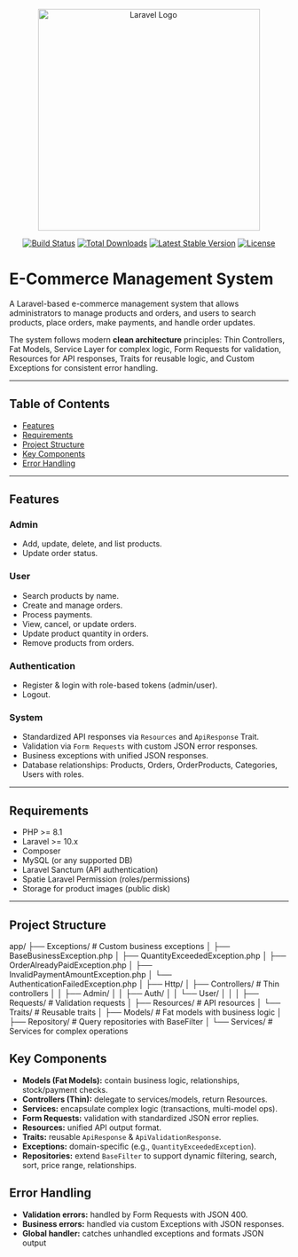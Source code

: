 <p align="center">
  <a href="https://laravel.com" target="_blank">
    <img src="https://raw.githubusercontent.com/laravel/art/master/logo-lockup/5%20SVG/2%20CMYK/1%20Full%20Color/laravel-logolockup-cmyk-red.svg" width="400" alt="Laravel Logo">
  </a>
</p>

<p align="center">
  <a href="https://github.com/laravel/framework/actions"><img src="https://github.com/laravel/framework/workflows/tests/badge.svg" alt="Build Status"></a>
  <a href="https://packagist.org/packages/laravel/framework"><img src="https://img.shields.io/packagist/dt/laravel/framework" alt="Total Downloads"></a>
  <a href="https://packagist.org/packages/laravel/framework"><img src="https://img.shields.io/packagist/v/laravel/framework" alt="Latest Stable Version"></a>
  <a href="https://packagist.org/packages/laravel/framework"><img src="https://img.shields.io/packagist/l/laravel/framework" alt="License"></a>
</p>

# E-Commerce Management System

A Laravel-based e-commerce management system that allows administrators to manage products and orders, and users to search products, place orders, make payments, and handle order updates.  

The system follows modern **clean architecture** principles: Thin Controllers, Fat Models, Service Layer for complex logic, Form Requests for validation, Resources for API responses, Traits for reusable logic, and Custom Exceptions for consistent error handling.

---

## Table of Contents

- [Features](#features)
- [Requirements](#requirements)
- [Project Structure](#project-structure)
- [Key Components](#key-components)
- [Error Handling](#error-handling)
---

## Features

### Admin
- Add, update, delete, and list products.  
- Update order status.  

### User
- Search products by name.  
- Create and manage orders.  
- Process payments.  
- View, cancel, or update orders.  
- Update product quantity in orders.  
- Remove products from orders.  

### Authentication
- Register & login with role-based tokens (admin/user).  
- Logout.  

### System
- Standardized API responses via `Resources` and `ApiResponse` Trait.  
- Validation via `Form Requests` with custom JSON error responses.  
- Business exceptions with unified JSON responses.  
- Database relationships: Products, Orders, OrderProducts, Categories, Users with roles.

---

## Requirements

- PHP >= 8.1  
- Laravel >= 10.x  
- Composer  
- MySQL (or any supported DB)  
- Laravel Sanctum (API authentication)  
- Spatie Laravel Permission (roles/permissions)  
- Storage for product images (public disk)

---
## Project Structure
app/
├── Exceptions/              # Custom business exceptions
│   ├── BaseBusinessException.php
│   ├── QuantityExceededException.php
│   ├── OrderAlreadyPaidException.php
│   ├── InvalidPaymentAmountException.php
│   └── AuthenticationFailedException.php
│
├── Http/
│   ├── Controllers/         # Thin controllers
│   │   ├── Admin/
│   │   ├── Auth/
│   │   └── User/
│   │
│   ├── Requests/            # Validation requests
│   ├── Resources/           # API resources
│   └── Traits/              # Reusable traits
│
├── Models/                  # Fat models with business logic
│
├── Repository/              # Query repositories with BaseFilter
│
└── Services/                # Services for complex operations

## Key Components
- **Models (Fat Models):** contain business logic, relationships, stock/payment checks.  
- **Controllers (Thin):** delegate to services/models, return Resources.  
- **Services:** encapsulate complex logic (transactions, multi-model ops).  
- **Form Requests:** validation with standardized JSON error replies.  
- **Resources:** unified API output format.  
- **Traits:** reusable `ApiResponse` & `ApiValidationResponse`.  
- **Exceptions:** domain-specific (e.g., `QuantityExceededException`).  
- **Repositories:** extend `BaseFilter` to support dynamic filtering, search, sort, price range, relationships.
## Error Handling
- **Validation errors:** handled by Form Requests with JSON 400.  
- **Business errors:** handled via custom Exceptions with JSON responses.  
- **Global handler:** catches unhandled exceptions and formats JSON output
  



